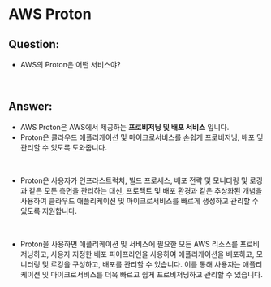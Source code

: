 # AWS Proton

## Question:

- AWS의 Proton은 어떤 서비스야?

<br>

## Answer:

- AWS Proton은 AWS에서 제공하는 **프로비저닝 및 배포 서비스** 입니다. 
- Proton은 클라우드 애플리케이션 및 마이크로서비스를 손쉽게 프로비저닝, 배포 및 관리할 수 있도록 도와줍니다.

<br>

- Proton은 사용자가 인프라스트럭처, 빌드 프로세스, 배포 전략 및 모니터링 및 로깅과 같은 모든 측면을 관리하는 대신, 프로젝트 및 배포 환경과 같은 추상화된 개념을 사용하여 클라우드 애플리케이션 및 마이크로서비스를 빠르게 생성하고 관리할 수 있도록 지원합니다.

<br>

- Proton을 사용하면 애플리케이션 및 서비스에 필요한 모든 AWS 리소스를 프로비저닝하고, 사용자 지정한 배포 파이프라인을 사용하여 애플리케이션을 배포하고, 모니터링 및 로깅을 구성하고, 배포를 관리할 수 있습니다. 이를 통해 사용자는 애플리케이션 및 마이크로서비스를 더욱 빠르고 쉽게 프로비저닝하고 관리할 수 있습니다.

<br>